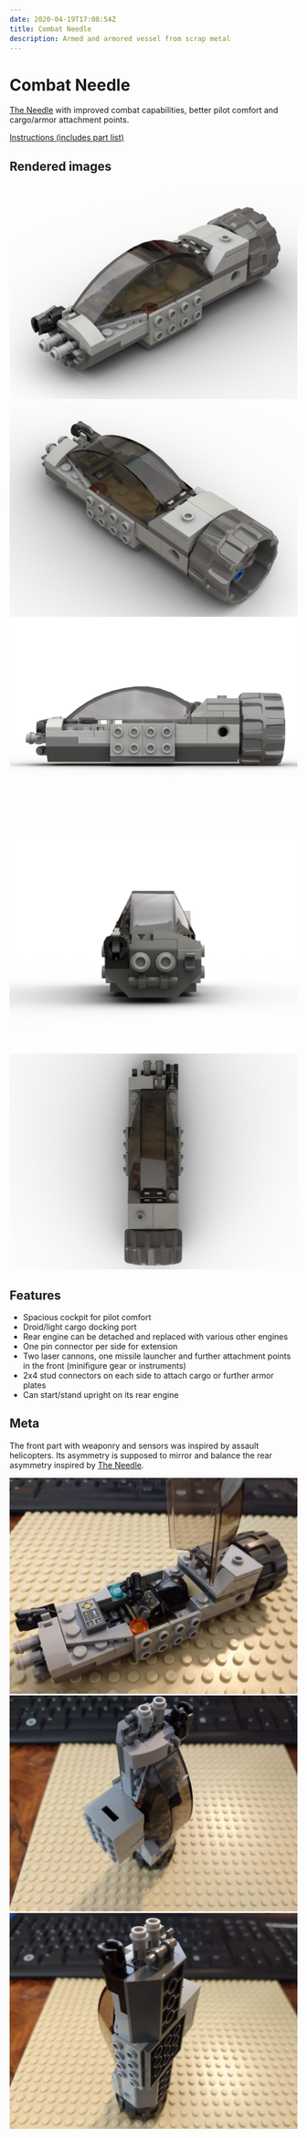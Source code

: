 ```yaml
---
date: 2020-04-19T17:08:54Z
title: Combat Needle
description: Armed and armored vessel from scrap metal
---
```


# Combat Needle

[The Needle](../the-needle/) with improved combat capabilities, better pilot comfort and cargo/armor attachment points.

[Instructions (includes part list)](combat-needle-instructions.pdf)

## Rendered images

![Combat Needle: diagonal front view](combat_needle.png)
![Combat Needle: diagonal rear view](combat_needle_2.png)
![Combat Needle: view from left side](combat_needle_3.png)
![Combat Needle: front view](combat_needle_4.png)
![Combat Needle: top view](combat_needle_5.png)

## Features

* Spacious cockpit for pilot comfort
* Droid/light cargo docking port
* Rear engine can be detached and replaced with various other engines
* One pin connector per side for extension
* Two laser cannons, one missile launcher and further attachment points in the front (minifigure gear or instruments)
* 2x4 stud connectors on each side to attach cargo or further armor plates
* Can start/stand upright on its rear engine

## Meta

The front part with weaponry and sensors was inspired by assault helicopters. Its asymmetry is supposed to mirror and balance the rear asymmetry inspired by [The Needle](../the-needle/).

![Real Combat Needle with open cockpit](real_combat-needle.jpg)
![Real Combat Needle standing upright with cargo](real_combat-needle_2.jpg)
![Real Combat Needle standing upright, rear view](real_combat-needle_3.jpg)

